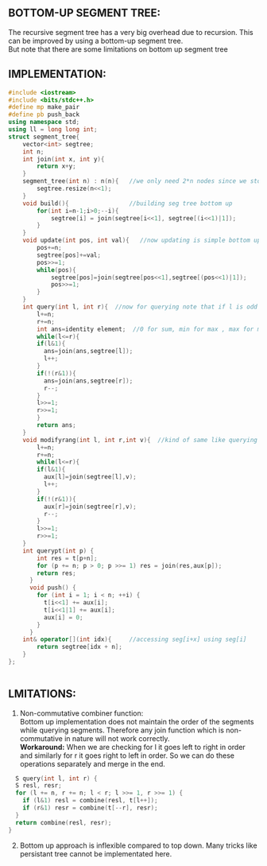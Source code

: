 **BOTTOM-UP SEGMENT TREE:**
--

The recursive segment tree has a very big overhead due to recursion. This can be improved by using a bottom-up segment tree.\
But note that there are some limitations on bottom up segment tree 

**IMPLEMENTATION:**
--

```cpp
#include <iostream>
#include <bits/stdc++.h>
#define mp make_pair
#define pb push_back
using namespace std;
using ll = long long int;
struct segment_tree{
    vector<int> segtree;
    int n;
    int join(int x, int y){
        return x+y;
    }
    segment_tree(int n) : n(n){   //we only need 2*n nodes since we store from n to 2*n the  original array and rest contains segment
        segtree.resize(n<<1);
    }
    void build(){                 //building seg tree bottom up
        for(int i=n-1;i>0;--i){
            segtree[i] = join(segtree[i<<1], segtree[(i<<1)|1]);
        }
    }
    void update(int pos, int val){   //now updating is simple bottom up
        pos+=n;
        segtree[pos]+=val;
        pos>>=1;
        while(pos){
            segtree[pos]=join(segtree[pos<<1],segtree[(pos<<1)|1]);
            pos>>=1;
        }
    }
    int query(int l, int r){  //now for querying note that if l is odd we know it is right child so take it and move up else just move up .. similarly for r..
        l+=n;
        r+=n;
        int ans=identity element;  //0 for sum, min for max , max for min
        while(l<=r){
        if(l&1){
          ans=join(ans,segtree[l]);
          l++;
        }
        if(!(r&1)){
          ans=join(ans,segtree[r]);
          r--;
        }
        l>>=1;
        r>>=1;
        }
        return ans;
    }
    void modifyrang(int l, int r,int v){  //kind of same like querying .. this function needs testing not tested yet also push and query pt too
        l+=n;
        r+=n;
        while(l<=r){
        if(l&1){
          aux[l]=join(segtree[l],v);
          l++;
        }
        if(!(r&1)){
          aux[r]=join(segtree[r],v);
          r--;
        }
        l>>=1;
        r>>=1;
    }
    int querypt(int p) {
        int res = t[p+n];
        for (p += n; p > 0; p >>= 1) res = join(res,aux[p]);
        return res;
      }
      void push() {
        for (int i = 1; i < n; ++i) {
          t[i<<1] += aux[i];
          t[i<<1|1] += aux[i];
          aux[i] = 0;
        }
      }
    int& operator[](int idx){     //accessing seg[i+x] using seg[i] 
        return segtree[idx + n];
    }
};
  
```
**LMITATIONS:**
--
  
1. Non-commutative combiner function:\
Bottom up implementation does not maintain the order of the segments while querying segments. Therefore any join function which is non-commutative in nature will not work correctly.\
**Workaround:** When we are checking for l it goes left to right in order and similarly for r it goes right to left in order. So we can do these operations separately and merge in the end.
```cpp
  S query(int l, int r) {
  S resl, resr;
  for (l += n, r += n; l < r; l >>= 1, r >>= 1) {
    if (l&1) resl = combine(resl, t[l++]);
    if (r&1) resr = combine(t[--r], resr);
  }
  return combine(resl, resr);
}
```
2. Bottom up approach is inflexible compared to top down. Many tricks like persistant tree cannot be implementated here.
  
  
